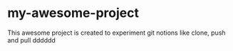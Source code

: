 # my-awesome-project

This awesome project is created to experiment git notions like clone, push and pull dddddd
